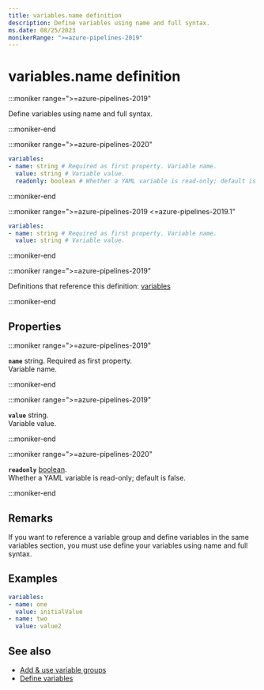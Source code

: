```yaml
---
title: variables.name definition
description: Define variables using name and full syntax.
ms.date: 08/25/2023
monikerRange: ">=azure-pipelines-2019"
---
```


# variables.name definition

<!-- :::description::: -->
:::moniker range=">=azure-pipelines-2019"

<!-- :::editable-content name="description"::: -->
Define variables using name and full syntax.
<!-- :::editable-content-end::: -->

:::moniker-end
<!-- :::description-end::: -->

<!-- :::syntax::: -->
:::moniker range=">=azure-pipelines-2020"

```yaml
variables:
- name: string # Required as first property. Variable name.
  value: string # Variable value.
  readonly: boolean # Whether a YAML variable is read-only; default is false.
```

:::moniker-end

:::moniker range=">=azure-pipelines-2019 <=azure-pipelines-2019.1"

```yaml
variables:
- name: string # Required as first property. Variable name.
  value: string # Variable value.
```

:::moniker-end
<!-- :::syntax-end::: -->

<!-- :::parents::: -->
:::moniker range=">=azure-pipelines-2019"

Definitions that reference this definition: [variables](variables.md)

:::moniker-end
<!-- :::parents-end::: -->

## Properties

<!-- :::properties::: -->
<!-- :::item name="name"::: -->
:::moniker range=">=azure-pipelines-2019"

**`name`** string. Required as first property.<br><!-- :::editable-content name="propDescription"::: -->
Variable name.
<!-- :::editable-content-end::: -->

:::moniker-end
<!-- :::item-end::: -->
<!-- :::item name="value"::: -->
:::moniker range=">=azure-pipelines-2019"

**`value`** string.<br><!-- :::editable-content name="propDescription"::: -->
Variable value.
<!-- :::editable-content-end::: -->

:::moniker-end
<!-- :::item-end::: -->
<!-- :::item name="readonly"::: -->
:::moniker range=">=azure-pipelines-2020"

**`readonly`** [boolean](boolean.md).<br><!-- :::editable-content name="propDescription"::: -->
Whether a YAML variable is read-only; default is false.
<!-- :::editable-content-end::: -->

:::moniker-end
<!-- :::item-end::: -->
<!-- :::properties-end::: -->

<!-- :::remarks::: -->
<!-- :::editable-content name="remarks"::: -->
## Remarks

If you want to reference a variable group and define variables in the same variables section, you must use define your variables using name and full syntax.
<!-- :::editable-content-end::: -->
<!-- :::remarks-end::: -->

<!-- :::examples::: -->
<!-- :::editable-content name="examples"::: -->
## Examples

```yaml
variables:
- name: one
  value: initialValue
- name: two
  value: value2
```
<!-- :::editable-content-end::: -->
<!-- :::examples-end::: -->

<!-- :::see-also::: -->
<!-- :::editable-content name="seeAlso"::: -->
## See also

- [Add & use variable groups](/azure/devops/pipelines/library/variable-groups)
- [Define variables](/azure/devops/pipelines/process/variables)
<!-- :::editable-content-end::: -->
<!-- :::see-also-end::: -->